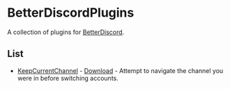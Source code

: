 # BetterDiscordPlugins

A collection of plugins for [BetterDiscord](https://betterdiscord.app/).

## List
* [KeepCurrentChannel](/src/KeepCurrentChannel/) - [Download](/release/KeepCurrentChannel.plugin.js) - Attempt to navigate the channel you were in before switching accounts.
